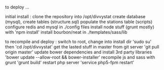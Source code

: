 to deploy ...

initial install :
    clone the repository into /opt/divvystat
    create database (mysql), create tables (structure.sql)
    populate the stations table (scripts)
    configure redis and mysql in ./config files
    install node stuff (grunt mostly) with 'npm install'
    install bourbon/neat in ./templates/sass/lib

to recompile and deploy :
    switch to root, change into install dir
        'sudo su' then 'cd /opt/divvystat'
    get the lasted stuff in master from git server
        'git pull origin master'
    update bower dependencies and install 3rd party libraries
        'bower update --allow-root && bower-installer'
    recompile js and sass with grunt
        'grunt build'
    restart php server
        'service php5-fpm restart'


